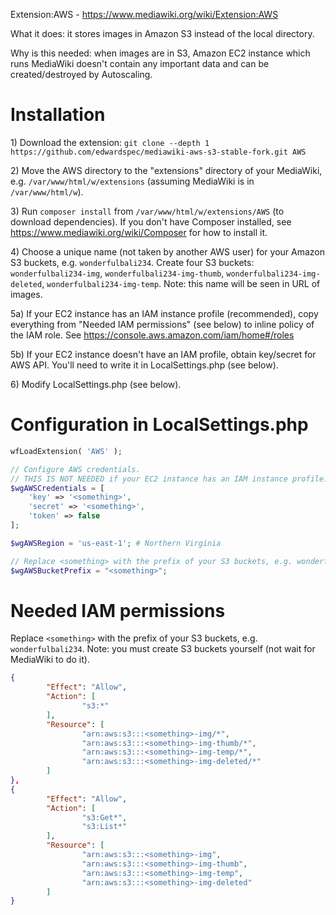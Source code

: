 Extension:AWS - https://www.mediawiki.org/wiki/Extension:AWS

What it does: it stores images in Amazon S3 instead of the local directory.

Why is this needed: when images are in S3, Amazon EC2 instance which runs MediaWiki doesn't contain any important data and can be created/destroyed by Autoscaling.

# Installation

1\) Download the extension: `git clone --depth 1 https://github.com/edwardspec/mediawiki-aws-s3-stable-fork.git AWS`

2\) Move the AWS directory to the "extensions" directory of your MediaWiki, e.g. `/var/www/html/w/extensions` (assuming MediaWiki is in `/var/www/html/w`).

3\) Run `composer install` from `/var/www/html/w/extensions/AWS` (to download dependencies). If you don't have Composer installed, see https://www.mediawiki.org/wiki/Composer for how to install it.

4\) Choose a unique name (not taken by another AWS user) for your Amazon S3 buckets, e.g. `wonderfulbali234`. Create four S3 buckets: `wonderfulbali234-img`, `wonderfulbali234-img-thumb`, `wonderfulbali234-img-deleted`, `wonderfulbali234-img-temp`. Note: this name will be seen in URL of images.

5a\) If your EC2 instance has an IAM instance profile (recommended), copy everything from "Needed IAM permissions" (see below) to inline policy of the IAM role. See https://console.aws.amazon.com/iam/home#/roles

5b\) If your EC2 instance doesn't have an IAM profile, obtain key/secret for AWS API. You'll need to write it in LocalSettings.php (see below).

6\) Modify LocalSettings.php (see below).

# Configuration in LocalSettings.php

```php
wfLoadExtension( 'AWS' );

// Configure AWS credentials.
// THIS IS NOT NEEDED if your EC2 instance has an IAM instance profile.
$wgAWSCredentials = [
	'key' => '<something>',
	'secret' => '<something>',
	'token' => false
];

$wgAWSRegion = 'us-east-1'; # Northern Virginia

// Replace <something> with the prefix of your S3 buckets, e.g. wonderfulbali234.
$wgAWSBucketPrefix = "<something>";
```

# Needed IAM permissions

Replace `<something>` with the prefix of your S3 buckets, e.g. `wonderfulbali234`.
Note: you must create S3 buckets yourself (not wait for MediaWiki to do it).

```json
{
        "Effect": "Allow",
        "Action": [
                "s3:*"
        ],
        "Resource": [
                "arn:aws:s3:::<something>-img/*",
                "arn:aws:s3:::<something>-img-thumb/*",
                "arn:aws:s3:::<something>-img-temp/*",
                "arn:aws:s3:::<something>-img-deleted/*"
        ]
},
{
        "Effect": "Allow",
        "Action": [
                "s3:Get*",
                "s3:List*"
        ],
        "Resource": [
                "arn:aws:s3:::<something>-img",
                "arn:aws:s3:::<something>-img-thumb",
                "arn:aws:s3:::<something>-img-temp",
                "arn:aws:s3:::<something>-img-deleted"
        ]
}
```

